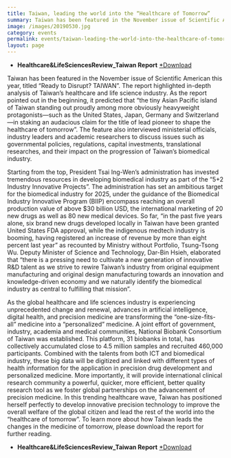 ```yaml
---
title: Taiwan, leading the world into the “Healthcare of Tomorrow”
summary: Taiwan has been featured in the November issue of Scientific American this year, titled “Ready to Disrupt? TAIWAN”. 
image: /images/20190530.jpg
category: events
permalink: events/taiwan-leading-the-world-into-the-healthcare-of-tomorrow/
layout: page
---
```


* **Healthcare&LifeSciencesReview_Taiwan Report**  [*Download](https://drive.google.com/file/d/1Ufl-kMtZhKWuAHrC-PX2BwY4_h0ZLtua/view?usp=sharing)

Taiwan has been featured in the November issue of Scientific American this year, titled “Ready to Disrupt? TAIWAN”. The report highlighted in-depth analysis of Taiwan’s healthcare and life science industry. As the report pointed out in the beginning, it predicted that “the tiny Asian Pacific island of Taiwan standing out proudly among more obviously heavyweight protagonists—such as the United States, Japan, Germany and Switzerland—in staking an audacious claim for the title of lead pioneer to shape the healthcare of tomorrow”. The feature also interviewed ministerial officials, industry leaders and academic researchers to discuss issues such as governmental policies, regulations, capital investments, translational researches, and their impact on the progression of Taiwan’s biomedical industry. 

Starting from the top, President Tsai Ing-Wen’s administration has invested tremendous resources in developing biomedical industry as part of the “5+2 Industry Innovative Projects”. The administration has set an ambitious target for the biomedical industry for 2025, under the guidance of the Biomedical Industry Innovative Program (BIIP) encompass reaching an overall production value of above $30 billion USD, the international marketing of 20 new drugs as well as 80 new medical devices. So far, “in the past five years alone, six brand new drugs developed locally in Taiwan have been granted United States FDA approval, while the indigenous medtech industry is booming, having registered an increase of revenue by more than eight percent last year” as recounted by Ministry without Portfolio, Tsung-Tsong Wu. Deputy Minister of Science and Technology, Dar-Bin Hsieh, elaborated that “there is a pressing need to cultivate a new generation of innovative R&D talent as we strive to rewire Taiwan’s industry from original equipment manufacturing and original design manufacturing towards an innovation and knowledge-driven economy and we naturally identify the biomedical industry as central to fulfilling that mission”.

As the global healthcare and life sciences industry is experiencing unprecedented change and renewal, advances in artificial intelligence, digital health, and precision medicine are transforming the “one-size-fits-all” medicine into a “personalized” medicine. A joint effort of government, industry, academia and medical communities, National Biobank Consortium of Taiwan was established. This platform, 31 biobanks in total, has collectively accumulated close to 4.5 million samples and recruited 460,000 participants. Combined with the talents from both ICT and biomedical industry, these big data will be digitized and linked with different types of health information for the application in precision drug development and personalized medicine. More importantly, it will provide international clinical research community a powerful, quicker, more efficient, better quality research tool as we foster global partnerships on the advancement of precision medicine. 
In this trending healthcare wave, Taiwan has positioned herself perfectly to develop innovative precision technology to improve the overall welfare of the global citizen and lead the rest of the world into the “healthcare of tomorrow”. To learn more about how Taiwan leads the changes in the medicine of tomorrow, please download the report for further reading.


* **Healthcare&LifeSciencesReview_Taiwan Report**  [*Download](https://drive.google.com/file/d/1Ufl-kMtZhKWuAHrC-PX2BwY4_h0ZLtua/view?usp=sharing)
